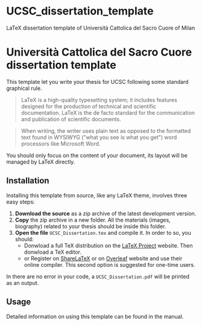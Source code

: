 # UCSC_dissertation_template
LaTeX dissertation template of Università Cattolica del Sacro Cuore of Milan

# Università Cattolica del Sacro Cuore dissertation template
This template let you write your thesis for UCSC following some standard graphical rule. 

> LaTeX is a high-quality typesetting system; it includes features designed for the production of technical and scientific documentation. LaTeX is the de facto standard for the communication and publication of scientific documents. 

> When writing, the writer uses plain text as opposed to the formatted text found in WYSIWYG ("what you see is what you get") word processors like Microsoft Word.

You should only focus on the content of your document, its layout will be managed by LaTeX directly.

## Installation
Installing this template from source, like any LaTeX theme, involves three easy steps:
1. **Download the source** as a zip archive of the latest development version.
2. **Copy** the zip archive in a new folder. All the materials (images, biography) related to your thesis should be inside this folder.
3. **Open the file** `UCSC_Dissertation.tex` and compile it. In order to so, you should:
   - Donwload a full TeX distribution on the [LaTeX Project](https://www.latex-project.org/get/) website. Then donwload a TeX editor.
   - or Register on [ShareLaTeX](https://www.sharelatex.com) or on [Overleaf](https://www.overleaf.com) website and use their online compiler. This second option is suggested for one-time users.
   
In there are no error in your code, a `UCSC_Dissertation.pdf` will be printed as an output.
   
## Usage
Detailed information on using this template can be found in the manual.
